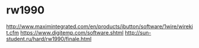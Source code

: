 # rw1990

http://www.maximintegrated.com/en/products/ibutton/software/1wire/wirekit.cfm
https://www.digitemp.com/software.shtml
http://sun-student.ru/hard/rw1990/finale.html
